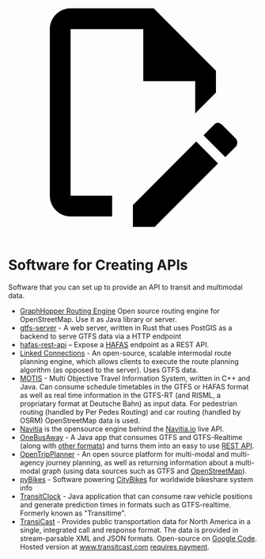 <a href="https://github.com/CUTR-at-USF/awesome-transit/edit/master/README.md" title="Edit this page" target="_blank">
    <svg class="pencil" xmlns="http://www.w3.org/2000/svg" viewBox="0 0 24 24"><path d="M10 20H6V4h7v5h5v3.1l2-2V8l-6-6H6c-1.1 0-2 .9-2 2v16c0 1.1.9 2 2 2h4v-2m10.2-7c.1 0 .3.1.4.2l1.3 1.3c.2.2.2.6 0 .8l-1 1-2.1-2.1 1-1c.1-.1.2-.2.4-.2m0 3.9L14.1 23H12v-2.1l6.1-6.1 2.1 2.1Z"></path></svg>
  </a>
  
# Software for Creating APIs

Software that you can set up to provide an API to transit and multimodal data.

- [GraphHopper Routing Engine](https://github.com/graphhopper/graphhopper/#public-transit) Open source routing engine for OpenStreetMap. Use it as Java library or server.
- [gtfs-server](https://github.com/denysvitali/gtfs-server) - A web server, written in Rust that uses PostGIS as a backend to serve GTFS data via a HTTP endpoint
- [hafas-rest-api](https://github.com/public-transport/hafas-rest-api) – Expose a [HAFAS](https://de.wikipedia.org/wiki/HAFAS) endpoint as a REST API.
- [Linked Connections](https://linkedconnections.org/) - An open-source, scalable intermodal route planning engine, which allows clients to execute the route planning algorithm (as opposed to the server). Uses GTFS data.
- [MOTIS](https://github.com/motis-project/motis) - Multi Objective Travel Information System, written in C++ and Java. Can consume schedule timetables in the GTFS or HAFAS format as well as real time information in the GTFS-RT (and RISML, a propriatary format at Deutsche Bahn) as input data. For pedestrian routing (handled by Per Pedes Routing) and car routing (handled by OSRM) OpenStreetMap data is used.
- [Navitia](https://github.com/hove-io/navitia) is the opensource engine behind the [Navitia.io](https://www.navitia.io/) live API.
- [OneBusAway](https://onebusaway.org/) - A Java app that consumes GTFS and GTFS-Realtime (along with [other formats](https://github.com/OneBusAway/onebusaway-application-modules/wiki/Real-Time-Data-Configuration-Guide)) and turns them into an easy to use [REST API](https://developer.onebusaway.org/modules/onebusaway-application-modules/current/api/where/index.html).
- [OpenTripPlanner](https://www.opentripplanner.org/) - An open source platform for multi-modal and multi-agency journey planning, as well as returning information about a multi-modal graph (using data sources such as GTFS and [OpenStreetMap](https://www.openstreetmap.org/)).
- [pyBikes](https://github.com/eskerda/pybikes) - Software powering [CityBikes](https://api.citybik.es) for worldwide bikeshare system info
- [TransitClock](https://thetransitclock.org) - Java application that can consume raw vehicle positions and generate prediction times in formats such as GTFS-realtime.  Formerly known as "Transitime".
- [TransiCast](https://www.transicast.com/) - Provides public transportation data for North America in a single, integrated call and response format. The data is provided in stream-parsable XML and JSON formats.  Open-source on [Google Code](https://code.google.com/archive/p/rasa/).  Hosted version at www.transitcast.com [requires payment](https://www.transicast.com/coststructure.html).
